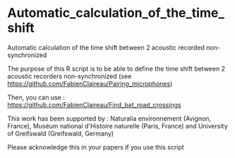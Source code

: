 # Automatic_calculation_of_the_time_shift
Automatic calculation of the time shift between 2 acoustic recorded non-synchronized

The purpose of this R script is to be able to define the time shift between 2 acoustic recorders non-synchronized (see https://github.com/FabienClaireau/Pairing_microphones)

Then, you can use : https://github.com/FabienClaireau/Find_bat_road_crossings

This work has been supported by : Naturalia environnement (Avignon, France), Muséum national d'Histoire naturelle (Paris, France) and University of Greifswald (Greifswald, Germany)

Please acknowledge this in your papers if you use this script

